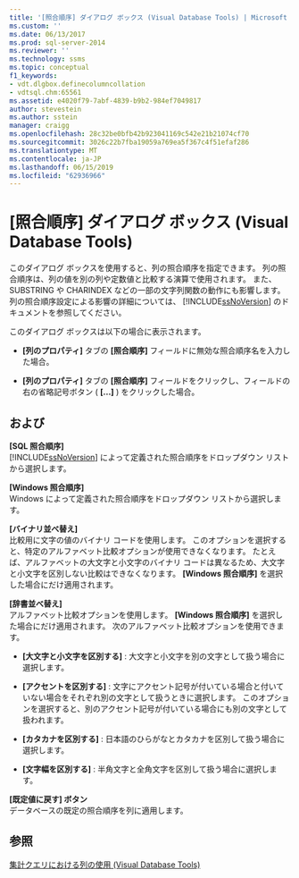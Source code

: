 ```yaml
---
title: '[照合順序] ダイアログ ボックス (Visual Database Tools) | Microsoft Docs'
ms.custom: ''
ms.date: 06/13/2017
ms.prod: sql-server-2014
ms.reviewer: ''
ms.technology: ssms
ms.topic: conceptual
f1_keywords:
- vdt.dlgbox.definecolumncollation
- vdtsql.chm:65561
ms.assetid: e4020f79-7abf-4839-b9b2-984ef7049817
author: stevestein
ms.author: sstein
manager: craigg
ms.openlocfilehash: 28c32be0bfb42b923041169c542e21b21074cf70
ms.sourcegitcommit: 3026c22b7fba19059a769ea5f367c4f51efaf286
ms.translationtype: MT
ms.contentlocale: ja-JP
ms.lasthandoff: 06/15/2019
ms.locfileid: "62936966"
---
```

# <a name="collation-dialog-box-visual-database-tools"></a>[照合順序] ダイアログ ボックス (Visual Database Tools)
  このダイアログ ボックスを使用すると、列の照合順序を指定できます。 列の照合順序は、列の値を別の列や定数値と比較する演算で使用されます。 また、SUBSTRING や CHARINDEX などの一部の文字列関数の動作にも影響します。 列の照合順序設定による影響の詳細については、 [!INCLUDE[ssNoVersion](../../includes/ssnoversion-md.md)] のドキュメントを参照してください。  
  
 このダイアログ ボックスは以下の場合に表示されます。  
  
-   **[列のプロパティ]** タブの **[照合順序]** フィールドに無効な照合順序名を入力した場合。  
  
-   **[列のプロパティ]** タブの **[照合順序]** フィールドをクリックし、フィールドの右の省略記号ボタン ( **[...]** ) をクリックした場合。  
  
## <a name="options"></a>および  
 **[SQL 照合順序]**  
 [!INCLUDE[ssNoVersion](../../includes/ssnoversion-md.md)] によって定義された照合順序をドロップダウン リストから選択します。  
  
 **[Windows 照合順序]**  
 Windows によって定義された照合順序をドロップダウン リストから選択します。  
  
 **[バイナリ並べ替え]**  
 比較用に文字の値のバイナリ コードを使用します。 このオプションを選択すると、特定のアルファベット比較オプションが使用できなくなります。 たとえば、アルファベットの大文字と小文字のバイナリ コードは異なるため、大文字と小文字を区別しない比較はできなくなります。 **[Windows 照合順序]** を選択した場合にだけ適用されます。  
  
 **[辞書並べ替え]**  
 アルファベット比較オプションを使用します。 **[Windows 照合順序]** を選択した場合にだけ適用されます。 次のアルファベット比較オプションを使用できます。  
  
-   **[大文字と小文字を区別する]** : 大文字と小文字を別の文字として扱う場合に選択します。  
  
-   **[アクセントを区別する]** : 文字にアクセント記号が付いている場合と付いていない場合をそれぞれ別の文字として扱うときに選択します。 このオプションを選択すると、別のアクセント記号が付いている場合にも別の文字として扱われます。  
  
-   **[カタカナを区別する]** : 日本語のひらがなとカタカナを区別して扱う場合に選択します。  
  
-   **[文字幅を区別する]** : 半角文字と全角文字を区別して扱う場合に選択します。  
  
 **[既定値に戻す] ボタン**  
 データベースの既定の照合順序を列に適用します。  
  
## <a name="see-also"></a>参照  
 [集計クエリにおける列の使用 (Visual Database Tools)](visual-database-tools.md)  
  
  
